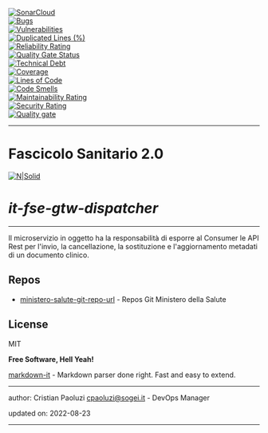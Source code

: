 [![SonarCloud](https://sonarcloud.io/images/project_badges/sonarcloud-black.svg)](https://sonarcloud.io/summary/new_code?id=it.finanze.sanita.fse2%3Agtw-dispatcher-ms)
<br/>
[![Bugs](https://sonarcloud.io/api/project_badges/measure?project=it.finanze.sanita.fse2%3Agtw-dispatcher-ms&metric=bugs)](https://sonarcloud.io/summary/new_code?id=it.finanze.sanita.fse2%3Agtw-dispatcher-ms)
<br/>
[![Vulnerabilities](https://sonarcloud.io/api/project_badges/measure?project=it.finanze.sanita.fse2%3Agtw-dispatcher-ms&metric=vulnerabilities)](https://sonarcloud.io/summary/new_code?id=it.finanze.sanita.fse2%3Agtw-dispatcher-ms)
<br/>
[![Duplicated Lines (%)](https://sonarcloud.io/api/project_badges/measure?project=it.finanze.sanita.fse2%3Agtw-dispatcher-ms&metric=duplicated_lines_density)](https://sonarcloud.io/summary/new_code?id=it.finanze.sanita.fse2%3Agtw-dispatcher-ms)
<br/>
[![Reliability Rating](https://sonarcloud.io/api/project_badges/measure?project=it.finanze.sanita.fse2%3Agtw-dispatcher-ms&metric=reliability_rating)](https://sonarcloud.io/summary/new_code?id=it.finanze.sanita.fse2%3Agtw-dispatcher-ms)
<br/>
[![Quality Gate Status](https://sonarcloud.io/api/project_badges/measure?project=it.finanze.sanita.fse2%3Agtw-dispatcher-ms&metric=alert_status)](https://sonarcloud.io/summary/new_code?id=it.finanze.sanita.fse2%3Agtw-dispatcher-ms)
<br/>
[![Technical Debt](https://sonarcloud.io/api/project_badges/measure?project=it.finanze.sanita.fse2%3Agtw-dispatcher-ms&metric=sqale_index)](https://sonarcloud.io/summary/new_code?id=it.finanze.sanita.fse2%3Agtw-dispatcher-ms)
<br/>
[![Coverage](https://sonarcloud.io/api/project_badges/measure?project=it.finanze.sanita.fse2%3Agtw-dispatcher-ms&metric=coverage)](https://sonarcloud.io/summary/new_code?id=it.finanze.sanita.fse2%3Agtw-dispatcher-ms)
<br/>
[![Lines of Code](https://sonarcloud.io/api/project_badges/measure?project=it.finanze.sanita.fse2%3Agtw-dispatcher-ms&metric=ncloc)](https://sonarcloud.io/summary/new_code?id=it.finanze.sanita.fse2%3Agtw-dispatcher-ms)
<br/>
[![Code Smells](https://sonarcloud.io/api/project_badges/measure?project=it.finanze.sanita.fse2%3Agtw-dispatcher-ms&metric=code_smells)](https://sonarcloud.io/summary/new_code?id=it.finanze.sanita.fse2%3Agtw-dispatcher-ms)
<br/>
[![Maintainability Rating](https://sonarcloud.io/api/project_badges/measure?project=it.finanze.sanita.fse2%3Agtw-dispatcher-ms&metric=sqale_rating)](https://sonarcloud.io/summary/new_code?id=it.finanze.sanita.fse2%3Agtw-dispatcher-ms)
<br/>
[![Security Rating](https://sonarcloud.io/api/project_badges/measure?project=it.finanze.sanita.fse2%3Agtw-dispatcher-ms&metric=security_rating)](https://sonarcloud.io/summary/new_code?id=it.finanze.sanita.fse2%3Agtw-dispatcher-ms)
<br/>
[![Quality gate](https://sonarcloud.io/api/project_badges/quality_gate?project=it.finanze.sanita.fse2%3Agtw-dispatcher-ms)](https://sonarcloud.io/summary/new_code?id=it.finanze.sanita.fse2%3Agtw-dispatcher-ms)
<br/>

---

# Fascicolo Sanitario 2.0
[![N|Solid](https://www.sogei.it/content/dam/sogei/loghi/Sogei_logo_304.svg)](https://www.sogei.it/it/sogei-homepage.html)

# _it-fse-gtw-dispatcher_


---

Il microservizio in oggetto ha la responsabilità di esporre al Consumer le API Rest per l'invio, la cancellazione, la sostituzione e l'aggiornamento metadati di un documento clinico.

## Repos
- [ministero-salute-git-repo-url] - Repos Git Ministero della Salute

## License

MIT

**Free Software, Hell Yeah!**

[markdown-it] - Markdown parser done right. Fast and easy to extend.

[//]: # (These are reference links used in the body of this note and get stripped out when the markdown processor does its job. There is no need to format nicely because it shouldn't be seen. Thanks SO - http://stackoverflow.com/questions/4823468/store-comments-in-markdown-syntax)
[markdown-it]: <https://github.com/markdown-it/markdown-it>
[ministero-salute-git-repo-url]: <https://github.com/ministero-salute/it-fse-gtw-dispatcher.git>
[Spring Boot]: <https://spring.io/projects/spring-boot>
[Maven]: <https://maven.apache.org/>

---
author: Cristian Paoluzi <cpaoluzi@sogei.it> - DevOps Manager

updated on: 2022-08-23

---